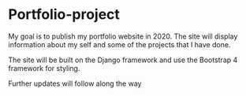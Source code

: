 # Portfolio-project

My goal is to publish my portfolio website in 2020. The site will display information about my self and some of the projects that I have done.

The site will be built on the Django framework and use the Bootstrap 4 framework for styling.

Further updates will follow along the way
